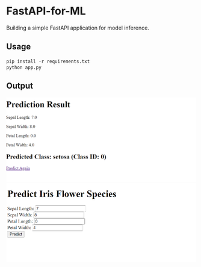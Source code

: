 # FastAPI-for-ML
Building a simple FastAPI application for model inference. 

## Usage
```shell
pip install -r requirements.txt
python app.py
```

## Output
![image1.png](./image1.png)
![image2.png](./image2.png)

